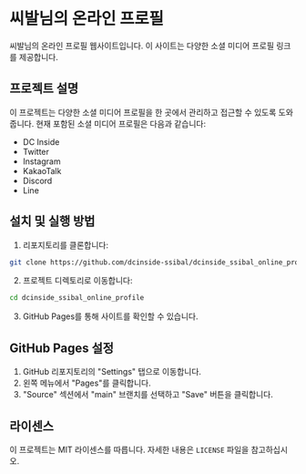 # 씨발님의 온라인 프로필

씨발님의 온라인 프로필 웹사이트입니다. 이 사이트는 다양한 소셜 미디어 프로필 링크를 제공합니다.


## 프로젝트 설명

이 프로젝트는 다양한 소셜 미디어 프로필을 한 곳에서 관리하고 접근할 수 있도록 도와줍니다. 현재 포함된 소셜 미디어 프로필은 다음과 같습니다:
- DC Inside
- Twitter
- Instagram
- KakaoTalk
- Discord
- Line


## 설치 및 실행 방법

1. 리포지토리를 클론합니다:

```bash
git clone https://github.com/dcinside-ssibal/dcinside_ssibal_online_profile.git
```

2. 프로젝트 디렉토리로 이동합니다:

```bash
cd dcinside_ssibal_online_profile
```

3. GitHub Pages를 통해 사이트를 확인할 수 있습니다.


## GitHub Pages 설정

1. GitHub 리포지토리의 "Settings" 탭으로 이동합니다.
2. 왼쪽 메뉴에서 "Pages"를 클릭합니다.
3. "Source" 섹션에서 "main" 브랜치를 선택하고 "Save" 버튼을 클릭합니다.


## 라이센스

이 프로젝트는 MIT 라이센스를 따릅니다. 자세한 내용은 `LICENSE` 파일을 참고하십시오.
